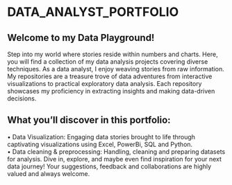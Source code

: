 # DATA_ANALYST_PORTFOLIO
## Welcome to my Data Playground!
Step into my world where stories reside within numbers and charts. Here, you will find a collection of my data analysis projects covering diverse techniques.
As a data analyst, I enjoy weaving stories from raw information. My repositories are a treasure trove of data adventures from interactive visualizations to practical exploratory data analysis.
 Each repository showcases my proficiency in extracting insights and making data-driven decisions.
## What you’ll discover in this portfolio:
•	Data Visualization: Engaging data stories brought to life through captivating visualizations using Excel, PowerBi, SQL and Python.<br>
•	Data cleaning & preprocessing: Handling, cleaning and preparing datasets for analysis.
Dive in, explore, and maybe even find inspiration for your next data journey!
Your suggestions, feedback and collaborations are highly valued and always welcome.
